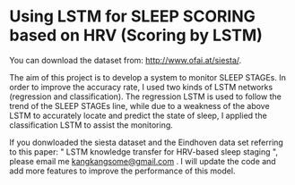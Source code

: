 # Using LSTM for SLEEP SCORING based on HRV (Scoring by LSTM)
 You can download the dataset from: http://www.ofai.at/siesta/.

The aim of this project is to develop a system to monitor SLEEP STAGEs. In order to improve the accuracy rate, I used two kinds of LSTM networks (regression and classification). The regression LSTM is used to follow the trend of the SLEEP STAGEs line, while due to a weakness of the above LSTM to accurately locate and predict the state of sleep, I applied the classification LSTM to assist the monitoring.

If you donwloaded the siesta dataset and the Eindhoven data set referring to this paper: " LSTM knowledge transfer for HRV-based sleep
staging ", please email me kangkangsome@gmail.com . I will update the code and add more features to improve the performance of this model.
